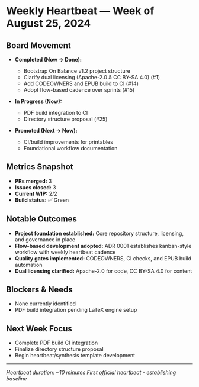 # Weekly Heartbeat — Week of August 25, 2024

## Board Movement
- **Completed (Now → Done):**
  - Bootstrap On Balance v1.2 project structure
  - Clarify dual licensing (Apache-2.0 & CC BY-SA 4.0) (#1)
  - Add CODEOWNERS and EPUB build to CI (#14)
  - Adopt flow-based cadence over sprints (#15)

- **In Progress (Now):**
  - PDF build integration to CI
  - Directory structure proposal (#25)

- **Promoted (Next → Now):**
  - CI/build improvements for printables
  - Foundational workflow documentation

## Metrics Snapshot
- **PRs merged:** 3
- **Issues closed:** 3  
- **Current WIP:** 2/2
- **Build status:** ✅ Green

## Notable Outcomes
- **Project foundation established:** Core repository structure, licensing, and governance in place
- **Flow-based development adopted:** ADR 0001 establishes kanban-style workflow with weekly heartbeat cadence
- **Quality gates implemented:** CODEOWNERS, CI checks, and EPUB build automation
- **Dual licensing clarified:** Apache-2.0 for code, CC BY-SA 4.0 for content

## Blockers & Needs
- None currently identified
- PDF build integration pending LaTeX engine setup

## Next Week Focus
- Complete PDF build CI integration
- Finalize directory structure proposal
- Begin heartbeat/synthesis template development

---
*Heartbeat duration: ~10 minutes*
*First official heartbeat - establishing baseline*